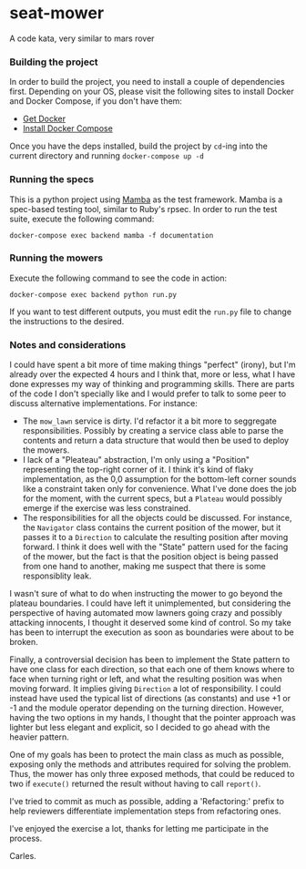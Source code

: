 # seat-mower
A code kata, very similar to mars rover

### Building the project

In order to build the project, you need to install a couple of dependencies first. Depending on your OS, please visit the following sites to install Docker and Docker Compose, if you don't have them:

* [Get Docker](https://docs.docker.com/get-docker/)
* [Install Docker Compose](https://docs.docker.com/compose/install/)

Once you have the deps installed, build the project by `cd`-ing into the current directory and running `docker-compose up -d`


### Running the specs

This is a python project using [Mamba](https://github.com/mamba-org/mamba) as the test framework. Mamba is a spec-based testing tool, similar to Ruby's rpsec. In order to run the test suite, execute the following command:

```
docker-compose exec backend mamba -f documentation
```


### Running the mowers

Execute the following command to see the code in action:


```
docker-compose exec backend python run.py
```

If you want to test different outputs, you must edit the `run.py` file to change the instructions to the desired.


### Notes and considerations

I could have spent a bit more of time making things "perfect" (irony), but I'm already over the expected 4 hours and I think that, more or less, what I have done expresses my way of thinking and programming skills. There are parts of the code I don't specially like and I would prefer to talk to some peer to discuss alternative implementations. For instance:

* The `mow_lawn` service is dirty. I'd refactor it a bit more to seggregate responsibilities. Possibly by creating a service class able to parse the contents and return a data structure that would then be used to deploy the mowers.
* I lack of a "Pleateau" abstraction, I'm only using a "Position" representing the top-right corner of it. I think it's kind of flaky implementation, as the 0,0 assumption for the bottom-left corner sounds like a constraint taken only for convenience. What I've done does the job for the moment, with the current specs, but a `Plateau` would possibly emerge if the exercise was less constrained.
* The responsibilities for all the objects could be discussed. For instance, the `Navigator` class contains the current position of the mower, but it passes it to a `Direction` to calculate the resulting position after moving forward. I think it does well with the "State" pattern used for the facing of the mower, but the fact is that the position object is being passed from one hand to another, making me suspect that there is some responsiblity leak.


I wasn't sure of what to do when instructing the mower to go beyond the plateau boundaries. I could have left it unimplemented, but considering the perspective of having automated mow lawners going crazy and possibly attacking innocents, I thought it deserved some kind of control. So my take has been to interrupt the execution as soon as boundaries were about to be broken.

Finally, a controversial decision has been to implement the State pattern to have one class for each direction, so that each one of them knows where to face when turning right or left, and what the resulting position was when moving forward. It implies giving `Direction` a lot of responsibility. I could instead have used the typical list of directions (as constants) and use +1 or -1 and the module operator depending on the turning direction. However, having the two options in my hands, I thought that the pointer approach was lighter but less elegant and explicit, so I decided to go ahead with the heavier pattern.

One of my goals has been to protect the main class as much as possible, exposing only the methods and attributes required for solving the problem. Thus, the mower has only three exposed methods, that could be reduced to two if `execute()` returned the result without having to call `report()`.

I've tried to commit as much as possible, adding a 'Refactoring:' prefix to help reviewers differentiate implementation steps from refactoring ones.

I've enjoyed the exercise a lot, thanks for letting me participate in the process.


Carles.
